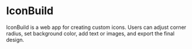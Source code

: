 # IconBuild
IconBuild is a web app for creating custom icons. Users can adjust corner radius, set background color, add text or images, and export the final design.
